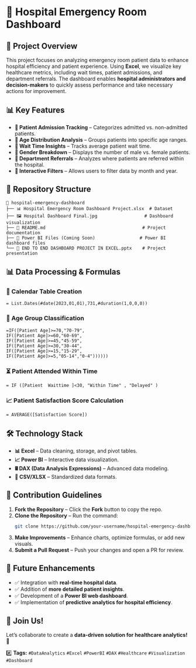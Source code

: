 # 🏥 Hospital Emergency Room Dashboard

## 📌 Project Overview
This project focuses on analyzing emergency room patient data to enhance hospital efficiency and patient experience.
Using **Excel**, we visualize key healthcare metrics, including wait times, patient admissions, and department referrals.
The dashboard enables **hospital administrators and decision-makers** to quickly assess performance and take necessary actions for improvement.

## 📊 Key Features
- **📌 Patient Admission Tracking** – Categorizes admitted vs. non-admitted patients.
- **📌 Age Distribution Analysis** – Groups patients into specific age ranges.
- **📌 Wait Time Insights** – Tracks average patient wait time.
- **📌 Gender Breakdown** – Displays the number of male vs. female patients.
- **📌 Department Referrals** – Analyzes where patients are referred within the hospital.
- **📌 Interactive Filters** – Allows users to filter data by month and year.

## 📁 Repository Structure
```plaintext
📂 hospital-emergency-dashboard
├── 📊 Hospital Emergency Room Dashboard Project.xlsx  # Dataset
├── 🖼️ Hospital Dashboard Final.jpg                  # Dashboard visualization
├── 📄 README.md                                     # Project documentation
├── 📂 Power BI Files (Coming Soon)                 # Power BI dashboard files
└── 📄 END TO END DASHBOARD PROJECT IN EXCEL.pptx    # Project presentation
```

## 📊 Data Processing & Formulas
### **📅 Calendar Table Creation**
```DAX
= List.Dates(#date(2023,01,01),731,#duration(1,0,0,0))
```
### **👥 Age Group Classification**
```DAX
=IF([Patient Age]>=70,"70-79",
IF([Patient Age]>=60,"60-69",
IF([Patient Age]>=45,"45-59",
IF([Patient Age]>=30,"30-44",
IF([Patient Age]>=15,"15-29",
IF([Patient Age]>=5,"05-14","0-4"))))))
```
### **⏳ Patient Attended Within Time**
```DAX
= IF ([Patient  Waittime ]<30, "Within Time" , "Delayed" )
```
### **📈 Patient Satisfaction Score Calculation**
```DAX
= AVERAGE([Satisfaction Score])
```

## 🛠 Technology Stack
- **📊 Excel** – Data cleaning, storage, and pivot tables.
- **📈 Power BI** – Interactive data visualization.
- **🖩 DAX (Data Analysis Expressions)** – Advanced data modeling.
- **📂 CSV/XLSX** – Standardized data formats.

## 🤝 Contribution Guidelines
1. **Fork the Repository** – Click the **Fork** button to copy the repo.
2. **Clone the Repository** – Run the command:
   ```bash
   git clone https://github.com/your-username/hospital-emergency-dashboard.git
   ```
3. **Make Improvements** – Enhance charts, optimize formulas, or add new visuals.
4. **Submit a Pull Request** – Push your changes and open a PR for review.

## 🎯 Future Enhancements
- ✅ Integration with **real-time hospital data**.
- ✅ Addition of **more detailed patient insights**.
- ✅ Development of a **Power BI web dashboard**.
- ✅ Implementation of **predictive analytics for hospital efficiency**.

## 📢 Join Us!
Let’s collaborate to create a **data-driven solution for healthcare analytics!** 🚀

#️⃣ **Tags:** `#DataAnalytics` `#Excel` `#PowerBI` `#DAX` `#Healthcare` `#Visualization` `#Dashboard`

